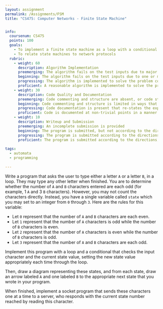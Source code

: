 ```yaml
---
layout: assignment
permalink: /Assignments/FSM
title: "CS475: Computer Networks - Finite State Machine"


info:
  coursenum: CS475
  points: 100
  goals:
    - To implement a finite state machine as a loop with a conditional
    - To relate state machines to network protocols
  rubric:
    - weight: 60
      description: Algorithm Implementation
      preemerging: The algorithm fails on the test inputs due to major issues, or the program fails to compile and/or run
      beginning: The algorithm fails on the test inputs due to one or more minor issues
      progressing: The algorithm is implemented to solve the problem correctly according to given test inputs, but would fail if executed in a general case due to a minor issue or omission in the algorithm design or implementation
      proficient: A reasonable algorithm is implemented to solve the problem which correctly solves the problem according to the given test inputs, and would be reasonably expected to solve the problem in the general case
    - weight: 30
      description: Code Quality and Documentation
      preemerging: Code commenting and structure are absent, or code structure departs significantly from best practice, and/or the code departs significantly from the style guide
      beginning: Code commenting and structure is limited in ways that reduce the readability of the program, and/or there are minor departures from the style guide
      progressing: Code documentation is present that re-states the explicit code definitions, and/or code is written that mostly adheres to the style guide
      proficient: Code is documented at non-trivial points in a manner that enhances the readability of the program, and code is written according to the style guide
    - weight: 10
      description: Writeup and Submission
      preemerging: An incomplete submission is provided
      beginning: The program is submitted, but not according to the directions in one or more ways (for example, because it is lacking a readme writeup)
      progressing: The program is submitted according to the directions with a minor omission or correction needed
      proficient: The program is submitted according to the directions, including a readme writeup describing the solution        
      
tags:
  - automata
  - programming
  
---
```


Write a program that asks the user to type either a letter `A` or a letter `B`, in a loop.  They may type any other letter when finished.   You are to determine whether the number of `A` and `B` characters entered are each odd (for example, 1 `A` and 3 `B` characters).  However, you may not count the characters directly.  Instead, you have a single variable called `state` which you may set to an integer from `0` through `3`.  Here are the rules for this variable:

* Let `0` represent that the number of `A` and `B` characters are each even.  
* Let `1` represent that the number of `A` characters is odd while the number of `B` characters is even.  
* Let `2` represent that the number of `A` characters is even while the number of `B` characters is odd.  
* Let `3` represent that the number of `A` and `B` characters are each odd.  

Implement this program with a loop and a conditional that checks the input character and the current state value, setting the new state value appropriately each time through the loop.

Then, draw a diagram representing these states, and from each state, draw an arrow labeled `A` and one labeled `B` to the appropriate next state that you wrote in your program.

When finished, implement a socket program that sends these characters one at a time to a server, who responds with the current state number reached by reading this character.
